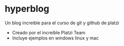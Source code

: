 # hyperblog
Un blog increible para el curso de git y github de platzi
* Creado por el increíble Platzi Team
* Incluye ejemplos en windows linux y mac
